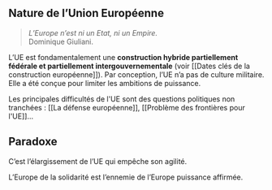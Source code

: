 ## Nature de l’Union Européenne

>*L’Europe n’est ni un Etat, ni un Empire.*<br/>
>Dominique Giuliani. 

L’UE est fondamentalement une **construction hybride partiellement fédérale et partiellement intergouvernementale** (voir [[Dates clés de la construction européenne]]). Par conception, l’UE n’a pas de culture militaire. Elle a été conçue pour limiter les ambitions de puissance.

Les principales difficultés de l'UE sont des questions politiques non tranchées : [[La défense européenne]], [[Problème des frontières pour l'UE]]...

## Paradoxe

C’est l’élargissement de l’UE qui empêche son agilité. 

L’Europe de la solidarité est l’ennemie de l’Europe puissance affirmée.